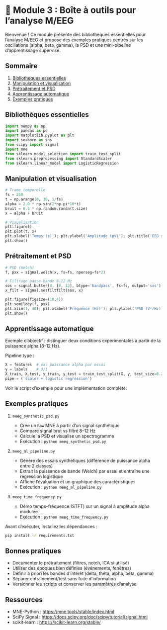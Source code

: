 # 🧰 Module 3 : Boîte à outils pour l’analyse M/EEG

Bienvenue ! Ce module présente des bibliothèques essentielles pour l’analyse M/EEG et propose des exemples pratiques centrés sur les oscillations (alpha, beta, gamma), la PSD et une mini-pipeline d’apprentissage supervisé.

## Sommaire
1. [Bibliothèques essentielles](#bibliothèques-essentielles)
2. [Manipulation et visualisation](#manipulation-et-visualisation)
3. [Prétraitement et PSD](#prétraitement-et-psd)
4. [Apprentissage automatique](#apprentissage-automatique)
5. [Exemples pratiques](#exemples-pratiques)

## Bibliothèques essentielles
```python
import numpy as np
import pandas as pd
import matplotlib.pyplot as plt
import seaborn as sns
from scipy import signal
import mne
from sklearn.model_selection import train_test_split
from sklearn.preprocessing import StandardScaler
from sklearn.linear_model import LogisticRegression
```

## Manipulation et visualisation
```python
# Trame temporelle
fs = 250
t = np.arange(0, 10, 1/fs)
alpha = 2.0 * np.sin(2*np.pi*10*t)
bruit = 0.5 * np.random.randn(t.size)
x = alpha + bruit

# Visualisation
plt.figure()
plt.plot(t, x)
plt.xlabel('Temps (s)'); plt.ylabel('Amplitude (µV)'); plt.title('EEG synthétique ~10 Hz')
plt.show()
```

## Prétraitement et PSD
```python
# PSD (Welch)
f, pxx = signal.welch(x, fs=fs, nperseg=fs*2)

# Filtrage passe-bande 8–12 Hz
sos = signal.butter(4, [8, 12], btype='bandpass', fs=fs, output='sos')
x_filt = signal.sosfiltfilt(sos, x)

plt.figure(figsize=(10,4))
plt.semilogy(f, pxx)
plt.xlim(1, 40); plt.xlabel('Fréquence (Hz)'); plt.ylabel('PSD (V²/Hz)'); plt.title('PSD (Welch)')
plt.show()
```

## Apprentissage automatique
Exemple d’objectif : distinguer deux conditions expérimentales à partir de la puissance alpha (8–12 Hz).

Pipeline type :
```python
X = features  # ex: puissance alpha par essai
y = labels    # 0/1
X_train, X_test, y_train, y_test = train_test_split(X, y, test_size=0.2, random_state=42)
pipe = ('scaler + logistic regression')
```

Voir le script d’exemple pour une implémentation complète.

## Exemples pratiques

1. `meeg_synthetic_psd.py`
   - Crée un `Raw` MNE à partir d’un signal synthétique
   - Compare signal brut vs filtré 8–12 Hz
   - Calcule la PSD et visualise un spectrogramme
   - Exécution : `python meeg_synthetic_psd.py`

2. `meeg_ml_pipeline.py`
   - Génère des essais synthétiques (différence de puissance alpha entre 2 classes)
   - Extrait la puissance de bande (Welch) par essai et entraîne une régression logistique
   - Affiche l’évaluation et un graphique des caractéristiques
   - Exécution : `python meeg_ml_pipeline.py`

3. `meeg_time_frequency.py`
   - Démo temps–fréquence (STFT) sur un signal à amplitude alpha modulée
   - Exécution : `python meeg_time_frequency.py`

Avant d’exécuter, installez les dépendances :
```bash
pip install -r requirements.txt
```

## Bonnes pratiques
- Documenter le prétraitement (filtres, notch, ICA si utilisé)
- Utiliser des époques bien définies (événements, fenêtres)
- Définir a priori les bandes d’intérêt (delta, thêta, alpha, bêta, gamma)
- Séparer entraînement/test sans fuite d’information
- Versionner les scripts et conserver les paramètres d’analyse

## Ressources
- MNE-Python : https://mne.tools/stable/index.html
- SciPy Signal : https://docs.scipy.org/doc/scipy/tutorial/signal.html
- scikit-learn : https://scikit-learn.org/stable/

